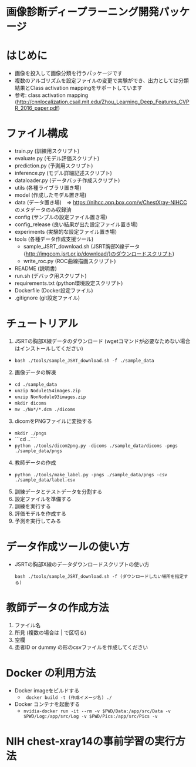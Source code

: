 # 画像診断ディープラーニング開発パッケージ

# はじめに
* 画像を投入して画像分類を行うパッケージです
* 複数のアルゴリズムを設定ファイルの変更で実験ができ、出力としては分類結果とClass activation mappingをサポートしています
* 参考: class activation mapping (http://cnnlocalization.csail.mit.edu/Zhou_Learning_Deep_Features_CVPR_2016_paper.pdf)

# ファイル構成
* train.py (訓練用スクリプト)
* evaluate.py (モデル評価スクリプト)
* prediction.py (予測用スクリプト)
* inference.py (モデル詳細記述スクリプト)
* dataloader.py (データバッチ作成スクリプト)
* utils (各種ライブラリ置き場)
* model (作成したモデル置き場)
* data (データ置き場)　=> https://nihcc.app.box.com/v/ChestXray-NIHCC のメタデータのみ収録済
* config (サンプルの設定ファイル置き場)
* config_release (良い結果が出た設定ファイル置き場)
* experiments (実験的な設定ファイル置き場)
* tools (各種データ作成支援ツール)
  * sample_JSRT_download.sh (JSRT胸部X線データ{http://imgcom.jsrt.or.jp/download/}のダウンロードスクリプト)
  * write_roc.py (ROC曲線描画スクリプト)
* README (説明書)
* run.sh (デバック用スクリプト)
* requirements.txt (python環境設定スクリプト)
* Dockerfile (Docker設定ファイル)
* .gitignore (git設定ファイル)

# チュートリアル
1. JSRTの胸部X線データのダウンロード (wgetコマンドが必要なためない場合はインストールしてください)
  * ```bash ./tools/sample_JSRT_download.sh -f ./sample_data```

2. 画像データの解凍
  * ```cd ./sample_data```
  * ```unzip Nodule154images.zip```
  * ```unzip NonNodule93images.zip```
  * ```mkdir dicoms```
  * ```mv ./No*/*.dcm ./dicoms```

3. dicomをPNGファイルに変換する
  * ```mkdir ./pngs```
  * ```cd ..````
  * ```python ./tools/dicom2png.py -dicoms ./sample_data/dicoms -pngs ./sample_data/pngs```


4. 教師データの作成
  * ```python ./tools/make_label.py -pngs ./sample_data/pngs -csv ./sample_data/label.csv```

5. 訓練データとテストデータを分割する
6. 設定ファイルを準備する
7. 訓練を実行する
8. 評価モデルを作成する
9. 予測を実行してみる


# データ作成ツールの使い方
* JSRTの胸部X線のデータダウンロードスクリプトの使い方

  `` bash ./tools/sample_JSRT_download.sh -f (ダウンロードしたい場所を指定する) ``

# 教師データの作成方法
  1. ファイル名
  2. 所見 (複数の場合は | で区切る)
  3. 空欄
  4. 患者ID or dummy
  の形のcsvファイルを作成してください


# Docker の利用方法
* Docker imageをビルドする
  * ``` docker build -t (作成イメージ名) ./```
* Docker コンテナを起動する
  * ```nvidia-docker run -it --rm -v $PWD/Data:/app/src/Data -v $PWD/Log:/app/src/Log -v $PWD/Pics:/app/src/Pics -v```


# NIH chest-xray14の事前学習の実行方法
